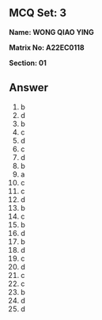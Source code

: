 ## MCQ Set: 3

**Name: WONG QIAO YING**

**Matrix No: A22EC0118**

**Section: 01**

## Answer
1. b
2. d
3. b
4. c
5. d
6. c
7. d
8. b
9. a
10. c
11. c
12. d
13. b
14. c
15. b
16. d
17. b
18. d
19. c
20. d
21. c
22. c
23. b
24. d
25. d
